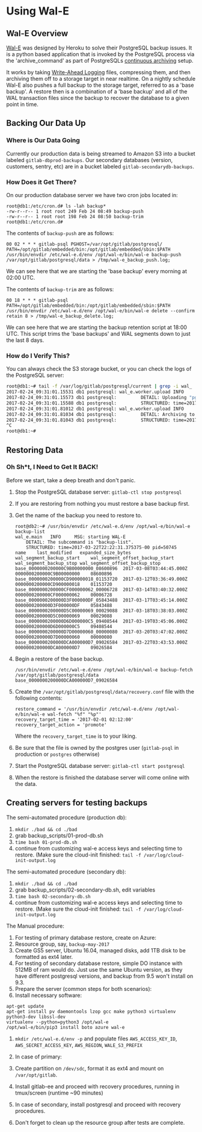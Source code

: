 # Using Wal-E

## Wal-E Overview

[Wal-E][Wal-E] was designed by Heroku to solve their PostgreSQL
backup issues. It is a python based application that is invoked by the PostgreSQL process
via the 'archive_command' as part of PostgreSQLs
[continuous archiving][PSQL_Archiving] setup.

It works by taking [Write-Ahead Logging][PSQL_WAL]
files, compressing them, and then archiving them off to a storage target in near realtime.
On a nightly schedule Wal-E also pushes a full backup to the storage target, referred to
as a 'base backup'. A restore then is a combination of a 'base backup' and all of the
WAL transaction files since the backup to recover the database to a given point in time.

## Backing Our Data Up

### Where is Our Data Going

Currently our production data is being streamed to Amazon S3 into a bucket labeled `gitlab-dbprod-backups`. Our secondary databases (version, customers, sentry, etc)
are in a bucket labeled `gitlab-secondarydb-backups`.

### How Does it Get There?

On our production database server we have two cron jobs located in:

```
root@db1:/etc/cron.d# ls -lah backup*
-rw-r--r-- 1 root root 249 Feb 24 08:49 backup-push
-rw-r--r-- 1 root root 198 Feb 24 08:50 backup-trim
root@db1:/etc/cron.d#
```

The contents of `backup-push` are as follows:

```cron
00 02 * * * gitlab-psql PGHOST=/var/opt/gitlab/postgresql/ PATH=/opt/gitlab/embedded/bin:/opt/gitlab/embedded/sbin:$PATH /usr/bin/envdir /etc/wal-e.d/env /opt/wal-e/bin/wal-e backup-push /var/opt/gitlab/postgresql/data > /tmp/wal-e_backup_push.log;
```

We can see here that we are starting the 'base backup' every morning at 02:00 UTC.

The contents of `backup-trim` are as follows:

```cron
00 18 * * * gitlab-psql PATH=/opt/gitlab/embedded/bin:/opt/gitlab/embedded/sbin:$PATH /usr/bin/envdir /etc/wal-e.d/env /opt/wal-e/bin/wal-e delete --confirm retain 8 > /tmp/wal-e_backup_delete.log;
```

We can see here that we are starting the backup retention script at 18:00 UTC.
This script trims the 'base backups' and WAL segments down to just the last 8 days.

### How do I Verify This?

You can always check the S3 storage bucket, or you can check the logs of the PostgreSQL server:

```bash
root@db1:~# tail -f /var/log/gitlab/postgresql/current | grep -i wal_
2017-02-24_09:31:01.15531 db1 postgresql: wal_e.worker.upload INFO     MSG: begin archiving a file
2017-02-24_09:31:01.15573 db1 postgresql:         DETAIL: Uploading "pg_xlog/0000000200000BF800000090" to "s3://gitlab-dbprod-backups/db1/wal_005/0000000200000BF800000090.lzo".
2017-02-24_09:31:01.15588 db1 postgresql:         STRUCTURED: time=2017-02-24T09:31:01.153419-00 pid=61703 action=push-wal key=s3://gitlab-dbprod-backups/db1/wal_005/0000000200000BF800000090.lzo prefix=db1/ seg=0000000200000BF800000090 state=begin
2017-02-24_09:31:01.81012 db1 postgresql: wal_e.worker.upload INFO     MSG: completed archiving to a file
2017-02-24_09:31:01.81034 db1 postgresql:         DETAIL: Archiving to "s3://gitlab-dbprod-backups/db1/wal_005/0000000200000BF800000090.lzo" complete at 17302.3KiB/s.
2017-02-24_09:31:01.81043 db1 postgresql:         STRUCTURED: time=2017-02-24T09:31:01.806205-00 pid=61703 action=push-wal key=s3://gitlab-dbprod-backups/db1/wal_005/0000000200000BF800000090.lzo prefix=db1/ rate=17302.3 seg=0000000200000BF800000090 state=complete
^C
root@db1:~#
```

## Restoring Data

### Oh Sh*t, I Need to Get It BACK!

Before we start, take a deep breath and don't panic.

1. Stop the PostgreSQL database server: `gitlab-ctl stop postgresql`

1. If you are restoring from nothing you must restore a base backup first.

  1. Get the name of the backup you need to restore to.

        ```
        root@db2:~# /usr/bin/envdir /etc/wal-e.d/env /opt/wal-e/bin/wal-e backup-list
        wal_e.main   INFO     MSG: starting WAL-E
            DETAIL: The subcommand is "backup-list".
            STRUCTURED: time=2017-03-22T22:22:31.375375-00 pid=50745
        name	last_modified	expanded_size_bytes	wal_segment_backup_start	wal_segment_offset_backup_start	wal_segment_backup_stop	wal_segment_offset_backup_stop
        base_0000000200000C9B00000000_08600896	2017-03-08T03:44:45.000Z		0000000200000C9B00000000	08600896
        base_0000000200000CD900000018_01153720	2017-03-12T03:36:49.000Z		0000000200000CD900000018	01153720
        base_0000000200000CF000000062_00006728	2017-03-14T03:40:32.000Z		0000000200000CF000000062	00006728
        base_0000000200000D3F000000DF_05843488	2017-03-17T03:45:14.000Z		0000000200000D3F000000DF	05843488
        base_0000000200000D5C00000069_00029088	2017-03-18T03:38:03.000Z		0000000200000D5C00000069	00029088
        base_0000000200000D6D000000C5_09408544	2017-03-19T03:45:06.000Z		0000000200000D6D000000C5	09408544
        base_0000000200000D7D00000060_00000080	2017-03-20T03:47:02.000Z		0000000200000D7D00000060	00000080
        base_0000000200000DCA000000D7_09026584	2017-03-22T03:43:53.000Z		0000000200000DCA000000D7	09026584
        ```

  1. Begin a restore of the base backup.

        ```
        /usr/bin/envdir /etc/wal-e.d/env /opt/wal-e/bin/wal-e backup-fetch /var/opt/gitlab/postgresql/data base_0000000200000DCA000000D7_09026584
        ```

1. Create the `/var/opt/gitlab/postgresql/data/recovery.conf` file with the
   following contents:

      ```
      restore_command = '/usr/bin/envdir /etc/wal-e.d/env /opt/wal-e/bin/wal-e wal-fetch "%f" "%p"'
      recovery_target_time = '2017-02-01 02:12:00'
      recovery_target_action = 'promote'
      ```

    Where the `recovery_target_time` is to your liking.

1. Be sure that the file is owned by the postgres user (`gitlab-psql` in
   production or `postgres` otherwise)

1. Start the PostgreSQL database server: `gitlab-ctl start postgresql`

1. When the restore is finished the database server will come online with the data.

[Wal-E]: https://github.com/wal-e/wal-e
[PSQL_Archiving]: https://www.postgresql.org/docs/9.6/static/continuous-archiving.html
[PSQL_WAL]: https://www.postgresql.org/docs/current/static/wal-intro.html

## Creating servers for testing backups
The semi-automated procedure (production db):
 1. `mkdir ./bad && cd ./bad`
 1. grab backup_scripts/01-prod-db.sh
 1. `time bash 01-prod-db.sh`
 1. continue from customizing wal-e access keys and selecting time to restore.
    (Make sure the cloud-init finished: `tail -f /var/log/cloud-init-output.log`

The semi-automated procedure (secondary db):
 1. `mkdir ./bad && cd ./bad`
 1. grab backup_scripts/02-secondary-db.sh, edit variables
 1. `time bash 02-secondary-db.sh`
 1. continue from customizing wal-e access keys and selecting time to restore.
    (Make sure the cloud-init finished: `tail -f /var/log/cloud-init-output.log`

The Manual procedure:

 1. For testing of primary database restore, create on Azure:
   1. Resource group, say, `backup-may-2017`
   1. Create GS5 server, Ubuntu 16.04, managed disks, add 1TB disk to be formatted as ext4 later.
 1. For testing of secondary database restore, simple DO instance with 512MB of ram would do. Just use the same Ubuntu version, as they have different postgresql versions, and backup from 9.5 won't install on 9.3.
 1. Prepare the server (common steps for both scenarios):
   1. Install necessary software:
```
apt-get update
apt-get install pv daemontools lzop gcc make python3 virtualenv python3-dev libssl-dev
virtualenv --python=python3 /opt/wal-e
/opt/wal-e/bin/pip3 install boto azure wal-e
```
   1. `mkdir /etc/wal-e.d/env -p` and populate files `AWS_ACCESS_KEY_ID`, `AWS_SECRET_ACCESS_KEY`, `AWS_REGION`, `WALE_S3_PREFIX`
 1. In case of primary:
   1. Create partition on `/dev/sdc`, format it as ext4 and mount on `/var/opt/gitlab`.
   1. Install gitlab-ee and proceed with recovery procedures, running in tmux/screen (runtime ~90 minutes)
 1. In case of secondary, install postgresql and proceed with recovery procedures.

 1. Don't forget to clean up the resource group after tests are complete.

